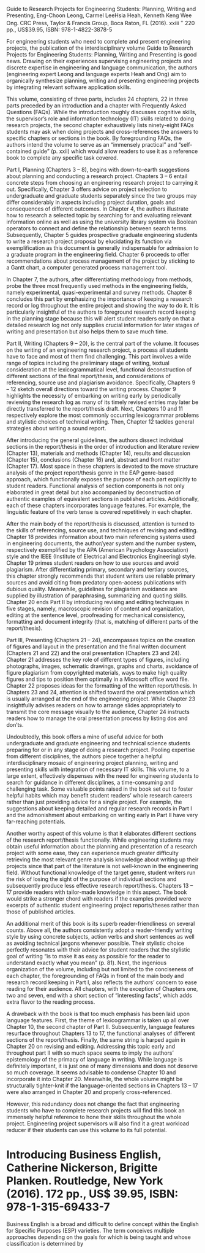 Guide to Research Projects for Engineering Students: Planning, Writing and Presenting, Eng-Choon Leong, Carmel LeeHsia Heah, Kenneth Keng Wee Ong. CRC Press, Taylor & Francis Group, Boca Raton, FL (2016). xxiii $^ +$ 220 pp., US\$39.95, ISBN: 978-1-4822-3878-5

For engineering students who need to complete and present engineering projects, the publication of the interdisciplinary volume Guide to Research Projects for Engineering Students: Planning, Writing and Presenting is good news. Drawing on their experiences supervising engineering projects and discrete expertise in engineering and language communication, the authors (engineering expert Leong and language experts Heah and Ong) aim to organically synthesize planning, writing and presenting engineering projects by integrating relevant software application skills.

This volume, consisting of three parts, includes 24 chapters, 22 in three parts preceded by an introduction and a chapter with Frequently Asked Questions (FAQs). While the introduction roughly discusses cognitive skills, the supervisor’s role and information technology (IT) skills related to doing research projects, the second chapter exhaustively lists ninety-eight FAQs students may ask when doing projects and cross-references the answers to specific chapters or sections in the book. By foregrounding FAQs, the authors intend the volume to serve as an “immensely practical” and “self-contained guide” (p. xxii) which would allow readers to use it as a reference book to complete any specific task covered.

Part I, Planning (Chapters 3 – 8), begins with down-to-earth suggestions about planning and conducting a research project. Chapters 3 – 6 entail concrete steps from choosing an engineering research project to carrying it out. Specifically, Chapter 3 offers advice on project selection to undergraduate and graduate students separately since the two groups may differ considerably in aspects including project duration, goals and consequences of different outcomes. In Chapter 4, the authors illustrate how to research a selected topic by searching for and evaluating relevant information online as well as using the university library system via Boolean operators to connect and define the relationship between search terms. Subsequently, Chapter 5 guides prospective graduate engineering students to write a research project proposal by elucidating its function via exemplification as this document is generally indispensable for admission to a graduate program in the engineering field. Chapter 6 proceeds to offer recommendations about process management of the project by sticking to a Gantt chart, a computer generated process management tool.

In Chapter 7, the authors, after differentiating methodology from methods, probe the three most frequently used methods in the engineering fields, namely experimental, quasi-experimental and survey methods. Chapter 8 concludes this part by emphasizing the importance of keeping a research record or log throughout the entire project and showing the way to do it. It is particularly insightful of the authors to foreground research record keeping in the planning stage because this will alert student readers early on that a detailed research log not only supplies crucial information for later stages of writing and presentation but also helps them to save much time.

Part II, Writing (Chapters 9 – 20), is the central part of the volume. It focuses on the writing of an engineering research project, a process all students have to face and most of them find challenging. This part involves a wide range of topics including the preliminary stage of writing, textual consideration at the lexicogrammatical level, functional deconstruction of different sections of the final report/thesis, and considerations of referencing, source use and plagiarism avoidance. Specifically, Chapters 9 – 12 sketch overall directions toward the writing process. Chapter 9 highlights the necessity of embarking on writing early by periodically reviewing the research log as many of its timely revised entries may later be directly transferred to the report/thesis draft. Next, Chapters 10 and 11 respectively explore the most commonly occurring lexicogrammar problems and stylistic choices of technical writing. Then, Chapter 12 tackles general strategies about writing a sound report.

After introducing the general guidelines, the authors dissect individual sections in the report/thesis in the order of introduction and literature review (Chapter 13), materials and methods (Chapter 14), results and discussion (Chapter 15), conclusions (Chapter 16) and, abstract and front matter (Chapter 17). Most space in these chapters is devoted to the move structure analysis of the project report/thesis genre in the EAP genre-based approach, which functionally exposes the purpose of each part explicitly to student readers. Functional analysis of section components is not only elaborated in great detail but also accompanied by deconstruction of authentic examples of equivalent sections in published articles. Additionally, each of these chapters incorporates language features. For example, the linguistic feature of the verb tense is covered repetitively in each chapter.

After the main body of the report/thesis is discussed, attention is turned to the skills of referencing, source use, and techniques of revising and editing. Chapter 18 provides information about two main referencing systems used in engineering documents, the author/year system and the number system, respectively exemplified by the APA (American Psychology Association) style and the IEEE (Institute of Electrical and Electronics Engineering) style. Chapter 19 primes student readers on how to use sources and avoid plagiarism. After differentiating primary, secondary and tertiary sources, this chapter strongly recommends that student writers use reliable primary sources and avoid citing from predatory open-access publications with dubious quality. Meanwhile, guidelines for plagiarism avoidance are supplied by illustration of paraphrasing, summarizing and quoting skills. Chapter 20 ends Part II by introducing revising and editing techniques in five stages, namely, macroscopic revision of content and organization, editing at the sentence level, proofreading for mechanical consistency, formatting and document integrity (that is, matching of different parts of the report/thesis).

Part III, Presenting (Chapters 21 – 24), encompasses topics on the creation of figures and layout in the presentation and the final written document (Chapters 21 and 22) and the oral presentation (Chapters 23 and 24). Chapter 21 addresses the key role of different types of figures, including photographs, images, schematic drawings, graphs and charts, avoidance of figure plagiarism from copyrighted materials, ways to make high quality figures and tips to position them optimally in a Microsoft office word file. Chapter 22 proposes ideas for the formatting of the written report/thesis. In Chapters 23 and 24, attention is shifted toward the oral presentation which is usually arranged at the end of the engineering project. While Chapter 23 insightfully advises readers on how to arrange slides appropriately to transmit the core message visually to the audience, Chapter 24 instructs readers how to manage the oral presentation process by listing dos and don’ts.

Undoubtedly, this book offers a mine of useful advice for both undergraduate and graduate engineering and technical science students preparing for or in any stage of doing a research project. Pooling expertise from different disciplines, the authors piece together a helpful interdisciplinary mosaic of engineering project planning, writing and presenting skills with integration of necessary IT skills. This volume, to a large extent, effectively dispenses with the need for engineering students to search for guidance in different disciplines, a time-consuming and challenging task. Some valuable points raised in the book set out to foster helpful habits which may benefit student readers’ whole research careers rather than just providing advice for a single project. For example, the suggestions about keeping detailed and regular research records in Part I and the admonishment about embarking on writing early in Part II have very far-reaching potentials.

Another worthy aspect of this volume is that it elaborates different sections of the research report/thesis functionally. While engineering students may obtain useful information about the planning and presentation of a research project with some ease, they can experience much greater difficulty retrieving the most relevant genre analysis knowledge about writing up their projects since that part of the literature is not well-known in the engineering field. Without functional knowledge of the target genre, student writers run the risk of losing the sight of the purpose of individual sections and subsequently produce less effective research report/thesis. Chapters 13 – 17 provide readers with tailor-made knowledge in this aspect. The book would strike a stronger chord with readers if the examples provided were excerpts of authentic student engineering project reports/theses rather than those of published articles.

An additional merit of this book is its superb reader-friendliness on several counts. Above all, the authors consistently adopt a reader-friendly writing style by using concrete subjects, action verbs and short sentences as well as avoiding technical jargons whenever possible. Their stylistic choice perfectly resonates with their advice for student readers that the stylistic goal of writing “is to make it as easy as possible for the reader to understand exactly what you mean” (p. 81). Next, the ingenious organization of the volume, including but not limited to the conciseness of each chapter, the foregrounding of FAQs in front of the main body and research record keeping in Part I, also reflects the authors’ concern to ease reading for their audience. All chapters, with the exception of Chapters one, two and seven, end with a short section of “interesting facts”, which adds extra flavor to the reading process.

A drawback with the book is that too much emphasis has been laid upon language features. First, the theme of lexicogrammar is taken up all over Chapter 10, the second chapter of Part II. Subsequently, language features resurface throughout Chapters 13 to 17, the functional analyses of different sections of the report/thesis. Finally, the same string is harped again in Chapter 20 on revising and editing. Addressing this topic early and throughout part II with so much space seems to imply the authors’ epistemology of the primacy of language in writing. While language is definitely important, it is just one of many dimensions and does not deserve so much coverage. It seems advisable to condense Chapter 10 and incorporate it into Chapter 20. Meanwhile, the whole volume might be structurally tighter-knit if the language-oriented sections in Chapters 13 – 17 were also arranged in Chapter 20 and properly cross-referenced.

However, this redundancy does not change the fact that engineering students who have to complete research projects will find this book an immensely helpful reference to hone their skills throughout the whole project. Engineering project supervisors will also find it a great workload reducer if their students can use this volume to its full potential.

# Introducing Business English, Catherine Nickerson, Brigitte Planken. Routledge, New York (2016). 172 pp., US\$ 39.95, ISBN: 978-1-315-69433-7

Business English is a broad and difficult to define concept within the English for Specific Purposes (ESP) varieties. The term conceives multiple approaches depending on the goals for which is being taught and whose classification is determined by